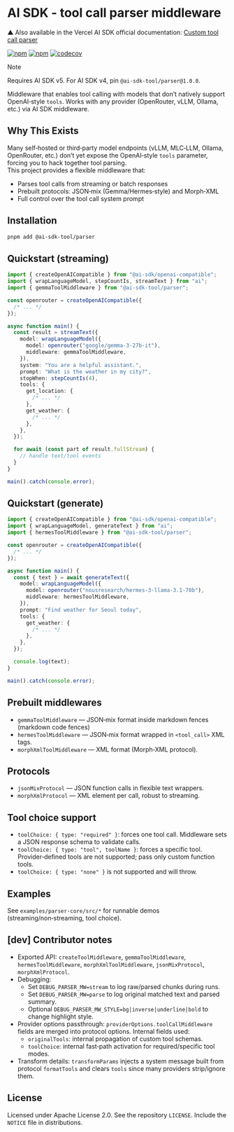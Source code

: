 # AI SDK - tool call parser middleware

▲ Also available in the Vercel AI SDK official documentation: [Custom tool call parser](https://ai-sdk.dev/docs/ai-sdk-core/middleware#custom-tool-call-parser)

[![npm](https://img.shields.io/npm/v/@ai-sdk-tool/parser)](https://www.npmjs.com/package/@ai-sdk-tool/parser)
[![npm](https://img.shields.io/npm/dt/@ai-sdk-tool/parser)](https://www.npmjs.com/package/@ai-sdk-tool/parser)
[![codecov](https://codecov.io/gh/minpeter/ai-sdk-tool-call-middleware/branch/main/graph/badge.svg)](https://codecov.io/gh/minpeter/ai-sdk-tool-call-middleware)

> [!NOTE]
> Requires AI SDK v5. For AI SDK v4, pin `@ai-sdk-tool/parser@1.0.0`.

Middleware that enables tool calling with models that don’t natively support OpenAI‑style `tools`. Works with any provider (OpenRouter, vLLM, Ollama, etc.) via AI SDK middleware.

## Why This Exists

Many self‑hosted or third‑party model endpoints (vLLM, MLC‑LLM, Ollama, OpenRouter, etc.) don’t yet expose the OpenAI‑style `tools` parameter, forcing you to hack together tool parsing.  
This project provides a flexible middleware that:

- Parses tool calls from streaming or batch responses
- Prebuilt protocols: JSON‑mix (Gemma/Hermes‑style) and Morph‑XML
- Full control over the tool call system prompt

## Installation

```bash
pnpm add @ai-sdk-tool/parser
```

## Quickstart (streaming)

```typescript
import { createOpenAICompatible } from "@ai-sdk/openai-compatible";
import { wrapLanguageModel, stepCountIs, streamText } from "ai";
import { gemmaToolMiddleware } from "@ai-sdk-tool/parser";

const openrouter = createOpenAICompatible({
  /* ... */
});

async function main() {
  const result = streamText({
    model: wrapLanguageModel({
      model: openrouter("google/gemma-3-27b-it"),
      middleware: gemmaToolMiddleware,
    }),
    system: "You are a helpful assistant.",
    prompt: "What is the weather in my city?",
    stopWhen: stepCountIs(4),
    tools: {
      get_location: {
        /* ... */
      },
      get_weather: {
        /* ... */
      },
    },
  });

  for await (const part of result.fullStream) {
    // handle text/tool events
  }
}

main().catch(console.error);
```

## Quickstart (generate)

```typescript
import { createOpenAICompatible } from "@ai-sdk/openai-compatible";
import { wrapLanguageModel, generateText } from "ai";
import { hermesToolMiddleware } from "@ai-sdk-tool/parser";

const openrouter = createOpenAICompatible({
  /* ... */
});

async function main() {
  const { text } = await generateText({
    model: wrapLanguageModel({
      model: openrouter("nousresearch/hermes-3-llama-3.1-70b"),
      middleware: hermesToolMiddleware,
    }),
    prompt: "Find weather for Seoul today",
    tools: {
      get_weather: {
        /* ... */
      },
    },
  });

  console.log(text);
}

main().catch(console.error);
```

## Prebuilt middlewares

- `gemmaToolMiddleware` — JSON‑mix format inside markdown fences (markdown code fences)
- `hermesToolMiddleware` — JSON‑mix format wrapped in `<tool_call>` XML tags.
- `morphXmlToolMiddleware` — XML format (Morph‑XML protocol).

## Protocols

- `jsonMixProtocol` — JSON function calls in flexible text wrappers.
- `morphXmlProtocol` — XML element per call, robust to streaming.

## Tool choice support

- `toolChoice: { type: "required" }`: forces one tool call. Middleware sets a JSON response schema to validate calls.
- `toolChoice: { type: "tool", toolName }`: forces a specific tool. Provider‑defined tools are not supported; pass only custom function tools.
- `toolChoice: { type: "none" }` is not supported and will throw.

## Examples

See `examples/parser-core/src/*` for runnable demos (streaming/non‑streaming, tool choice).

## [dev] Contributor notes

- Exported API: `createToolMiddleware`, `gemmaToolMiddleware`, `hermesToolMiddleware`, `morphXmlToolMiddleware`, `jsonMixProtocol`, `morphXmlProtocol`.
- Debugging:
  - Set `DEBUG_PARSER_MW=stream` to log raw/parsed chunks during runs.
  - Set `DEBUG_PARSER_MW=parse` to log original matched text and parsed summary.
  - Optional `DEBUG_PARSER_MW_STYLE=bg|inverse|underline|bold` to change highlight style.
- Provider options passthrough: `providerOptions.toolCallMiddleware` fields are merged into protocol options. Internal fields used:
  - `originalTools`: internal propagation of custom tool schemas.
  - `toolChoice`: internal fast‑path activation for required/specific tool modes.
- Transform details: `transformParams` injects a system message built from protocol `formatTools` and clears `tools` since many providers strip/ignore them.

## License

Licensed under Apache License 2.0. See the repository `LICENSE`. Include the `NOTICE` file in distributions.
